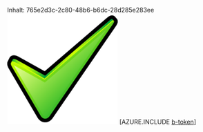 Inhalt: 765e2d3c-2c80-48b6-b6dc-28d285e283ee![Bild](70540d97-9804-45ab-a0e7-73bf91702b72.png)
[AZURE.INCLUDE [b-token](35a2f0c0-e1c8-4eda-a52e-3ecfd102412c.md)]
